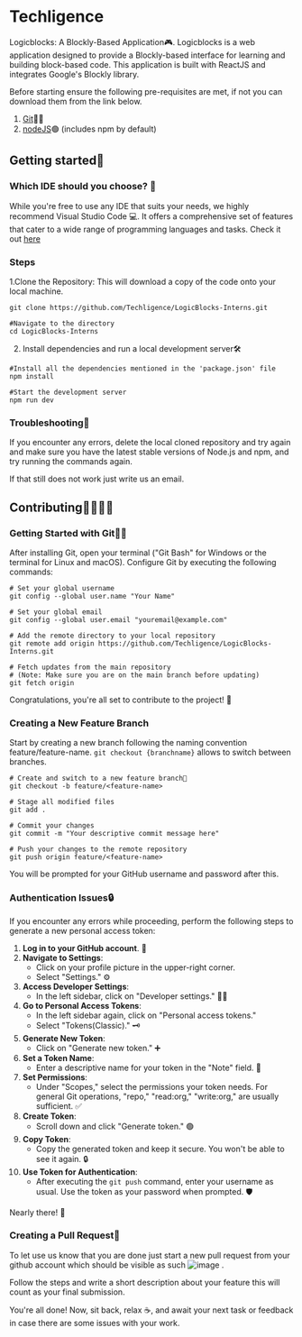 # Techligence
Logicblocks: A Blockly-Based Application🎮.
Logicblocks is a web application designed to provide a Blockly-based interface for learning and building block-based code. This application is built with ReactJS and integrates Google's Blockly library.

Before starting ensure the following pre-requisites are met, if not you can download them from the link below.
1. [Git](https://git-scm.com/downloads)🐱‍💻
2. [nodeJS](https://nodejs.org/en/download)🟢 (includes npm by default)

## Getting started🌟

### Which IDE should you choose? 🤔
While you're free to use any IDE that suits your needs, we highly recommend Visual Studio Code 💻. It offers a comprehensive set of features that cater to a wide range of programming languages and tasks. Check it out [here](https://code.visualstudio.com/)

### Steps  
1.Clone the Repository: This will download a copy of the code onto your local machine.
```
git clone https://github.com/Techligence/LogicBlocks-Interns.git

#Navigate to the directory
cd LogicBlocks-Interns
```
2. Install dependencies and run a local development server🛠️ 
```
#Install all the dependencies mentioned in the 'package.json' file
npm install

#Start the development server
npm run dev
```
### Troubleshooting🚧

If you encounter any errors, delete the local cloned repository and try again and make sure you have the latest stable versions of Node.js and npm, and try running the commands again.

If that still does not work just write us an email.


## Contributing👩‍💻👨‍💻
### Getting Started with Git🐱‍👤
After installing Git, open your terminal ("Git Bash" for Windows or the terminal for Linux and macOS). Configure Git by executing the following commands:
```
# Set your global username
git config --global user.name "Your Name"

# Set your global email
git config --global user.email "youremail@example.com"

# Add the remote directory to your local repository
git remote add origin https://github.com/Techligence/LogicBlocks-Interns.git

# Fetch updates from the main repository
# (Note: Make sure you are on the main branch before updating)
git fetch origin

```
Congratulations, you're all set to contribute to the project! 🎉
### Creating a New Feature Branch

Start by creating a new branch following the naming convention feature/feature-name. ```git checkout {branchname}``` allows to switch between branches.
```
# Create and switch to a new feature branch🌿
git checkout -b feature/<feature-name>

# Stage all modified files
git add .

# Commit your changes
git commit -m "Your descriptive commit message here"

# Push your changes to the remote repository
git push origin feature/<feature-name>
```

You will be prompted for your GitHub username and password after this.

### Authentication Issues🔒
If you encounter any errors while proceeding, perform the following steps to generate a new personal access token:
1. **Log in to your GitHub account**. 👤
2. **Navigate to Settings**:
   - Click on your profile picture in the upper-right corner.
   - Select "Settings." ⚙️
3. **Access Developer Settings**:
   - In the left sidebar, click on "Developer settings." 👨‍💻
4. **Go to Personal Access Tokens**:
   - In the left sidebar again, click on "Personal access tokens."
   - Select "Tokens(Classic)." 🗝️
5. **Generate New Token**: 
   - Click on "Generate new token." ➕
6. **Set a Token Name**: 
   - Enter a descriptive name for your token in the "Note" field. 📝
7. **Set Permissions**: 
   - Under "Scopes," select the permissions your token needs. For general Git operations, "repo," "read:org," "write:org," are usually sufficient. ✅
8. **Create Token**: 
   - Scroll down and click "Generate token." 🟢
9. **Copy Token**: 
   - Copy the generated token and keep it secure. You won't be able to see it again. 🔒
10. **Use Token for Authentication**: 
    - After executing the `git push` command, enter your username as usual. Use the token as your password when prompted. 🛡️


Nearly there! 🌈

### Creating a Pull Request🤝
To let use us know that you are done just start a new pull request from your github account which should be visible as such 
![image](https://github.com/bhaveshsirvi/Techligence/assets/79744815/ac428199-9ee5-459b-afc2-be053c4b3d55) .

Follow the steps and write a short description about your feature this will count as your final submission.

You're all done! Now, sit back, relax ☕, and await your next task or feedback in case there are some issues with your work.
